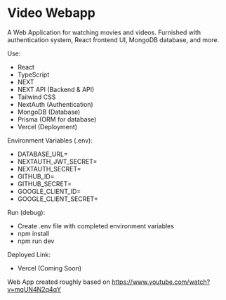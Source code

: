 # Video Webapp

A Web Application for watching movies and videos. Furnished with authentication system, React frontend UI, MongoDB database, and more.

Use:
- React
- TypeScript
- NEXT
- NEXT API (Backend & API)
- Tailwind CSS
- NextAuth (Authentication)
- MongoDB (Database)
- Prisma (ORM for database)
- Vercel (Deployment)

Environment Variables (.env):
- DATABASE_URL=
- NEXTAUTH_JWT_SECRET=
- NEXTAUTH_SECRET=
- GITHUB_ID=
- GITHUB_SECRET=
- GOOGLE_CLIENT_ID=
- GOOGLE_CLIENT_SECRET=

Run (debug):
- Create .env file with completed environment variables
- npm install
- npm run dev

Deployed Link:
- Vercel (Coming Soon)

Web App created roughly based on https://www.youtube.com/watch?v=mqUN4N2q4qY
